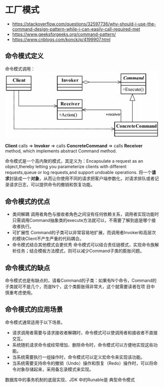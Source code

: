 
# 工厂模式

- https://stackoverflow.com/questions/32597736/why-should-i-use-the-command-design-pattern-while-i-can-easily-call-required-met
- https://www.geeksforgeeks.org/command-pattern/
- https://www.cnblogs.com/konck/p/4199907.html 

## 命令模式定义
 
命令模式调用：
![命令模式 图](命令模式.png)

 **Client** calls => **Invoker** =>  calls **ConcreteCommand** =>  calls **Receiver**  method, which implements abstract Command method.
 
 
 命令模式是一个高内聚的模式，其定义为：Encapsulate a request as an object,thereby letting you parameterize clients with different requests,queue or log requests,and support undoable
 operations.
 将一个**请求**封装成一个**对象**，从而让你使用不同的请求把客户端参数化，对请求排队或者记录请求日志，可以提供命令的撤销和恢复功能。
 
 
 ## 命令模式的优点
 
 
- 类间解耦
 调用者角色与接收者角色之间没有任何依赖关系，调用者实现功能时只需调用Command抽象类的execute方法就可以，不需要了解到底是哪个接收者执行。
- 可扩展性
 Command的子类可以非常容易地扩展，而调用者Invoker和高层次的模块Client不产生严重的代码耦合。
- 命令模式结合其他模式会更优秀
 命令模式可以结合责任链模式，实现命令族解析任务；结合模板方法模式，则可以减少Command子类的膨胀问题。
 
## 命令模式的缺点
 命令模式也是有缺点的，请看Command的子类：如果有N个命令，Command的子类就可不是几个，而是N个，这个类膨胀得非常大，这个就需要读者在项 目中慎重考虑使用。

## 命令模式的应用场景
 
命令模式通常适用于以下场景。
- 请求调用者需要与请求接收者解耦时，命令模式可以使调用者和接收者不直接交互。
- 系统随机请求命令或经常增加、删除命令时，命令模式可以方便地实现这些功能。
- 当系统需要执行一组操作时，命令模式可以定义宏命令来实现该功能。
- 当系统需要支持命令的撤销（Undo）操作和恢复（Redo）操作时，可以将命令对象存储起来，采用备忘录模式来实现。

数据库中的事务机制的底层实现、JDK 中的Runable是 典型命令模式











